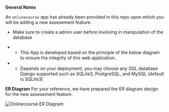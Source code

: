 
**General Notes**

An `onlinecourse` app has already been provided in this repo upon which you will be adding a new assesement feature.

- Make sure to create a admin user before involving in manipulation of the database 

- - This App is developed based on the principle of the below diagram to ensure the integrity of this web application.
- - Depends on your deployment, you may choose any SQL database Django supported such as SQLite3, PostgreSQL, and MySQL (default is SQLite3)

**ER Diagram**
For your reference, we have prepared the ER diagram design for the new assesement feature.

![Onlinecourse ER Diagram](https://github.com/ibm-developer-skills-network/final-cloud-app-with-database/blob/master/static/media/course_images/onlinecourse_app_er.png)
